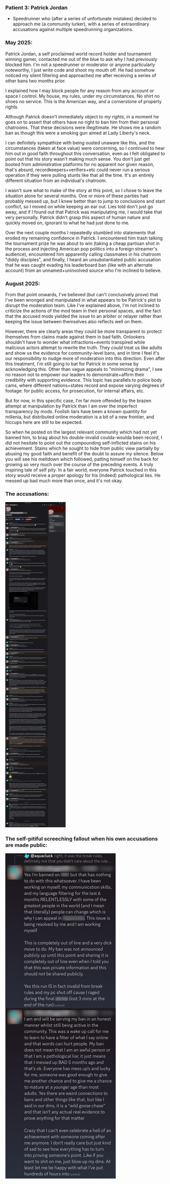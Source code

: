 ### Patient 3: Patrick Jordan
- Speedrunner who (after a series of unfortunate mistakes) decided to approach me (a community lurker), with a series of extraordinary accusations against multiple speedrunning organizations.

### May 2025:
Patrick Jordan, a self proclaimed world record holder and tournament winning gamer, contacted me out of the blue to ask why I had previously blocked him. I'm not a speedrunner or moderator or anyone particularly noteworthy, I just write code and shoot my mouth off. He had somehow noticed my silent filtering and approached me after receiving a series of other bans two months prior.

I explained how I may block people for any reason from any account or space I control. My house, my rules, under my circumstances. No shirt no shoes no service. This is the American way, and a cornerstone of property rights.

Although Patrick doesn't immediately object to *my rights*, in a moment he goes on to assert that others have no right to ban him from their personal chatrooms. That these decisions were illegitimate. He shows me a random ban as though this were a smoking gun aimed at Lady Liberty's neck.

I can definitely sympathize with being ousted unaware like this, and the circumstances (taken at face value) were concerning, so I continued to hear him out in good faith throughout this conversation, even as I felt obligated to point out that his story wasn't making much sense. You don't just get booted from administrative platforms for no apparent nor given reason, that's absurd, recordkeepers+verifiers+etc could never run a serious operation if they were pulling stunts like that all the time. It's an entirely different situation from an individual's chatroom.

I wasn't sure what to make of the story at this point, so I chose to leave the situation alone for several months. One or more of these parties had probably messed up, but I knew better than to jump to conclusions and start conflict, so I moved on while keeping an ear out. Lies told don't just go away, and if I found out that Patrick was manipulating me, I would take that very personally. Patrick didn't grasp this aspect of human nature and quickly moved on, ignorant to what he had just done to me.

Over the next couple months I repeatedly stumbled into statements that eroded my remaining confidence in Patrick. I encountered him trash talking the tournament prize he was about to win (taking a cheap partisan shot in the process and injecting American pop politics into a foreign streamer's audience), encountered him apparently calling classmates in his chatroom "diddy disciples", and finally, I heard an unsubstantiated public accusation that he was caught evading his leaderboard ban (like with an alternate account) from an unnamed+uninvolved source who I'm inclined to believe.

### August 2025:
From that point onwards, I've believed (but can't conclusively prove) that I've been wronged and manipulated in what appears to be Patrick's plot to disrupt the moderation team. Like I've explained above, I'm not inclined to criticize the actions of the mod team in their personal spaces, and the fact that the accused mods yielded the issue to an arbiter or relayer rather than keeping the issue between themselves also reflects well on them.

However, there are clearly areas they could be more transparent to protect themselves from claims made against them in bad faith. Onlookers shouldn't have to wonder what infractions+events transpired while malicious actors attempt to rewrite the truth. They *could* treat us like adults and show us the evidence for community-level bans, and in time I feel it's our responsibility to nudge more of moderation into this direction. Even after this treatment, I'm still going to bat for Patrick in some sense by acknowledging this. Other than vague appeals to "minimizing drama", I see no reason not to empower our leaders to demonstrate+affirm their credibility with supporting evidence. This topic has parallels to police body cams, where different nations+states record and expose varying degrees of footage: for public access, for prosecution, for internal affairs, etc.

But for now, in this specific case, I'm far more offended by the brazen attempt at manipulation by Patrick than I am over the imperfect transparency by mods. Foolish liars have been a known quantity for millenia, but distributed online moderation is a bit of a new frontier, and hiccups here are still to be expected.

So when he posted on the largest relevant community which had not yet banned him, to brag about his double-invalid coulda-woulda been record, I did not hesitate to point out the compounding self-inflicted stains on his achievement. Stains which he sought to hide from public view partially by abusing my good faith and benefit of the doubt to assure my silence. Below you will see his meltdown which followed, patting himself on the back for growing so very much over the course of the preceding events. A truly inspiring tale of self pity. In a fair world, everyone Patrick touched in this story would receive a proper apology for his (indeed) pathological lies. He messed up bad much more than once, and it's not okay.

### The accusations:
![discord](discord-dm.png)

### The self-pitiful screeching fallout when his own accusations are made public:
![discord](discord-screech.png)

